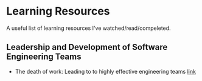 # Learning Resources

A useful list of learning resources I've watched/read/compeleted.

## Leadership and Development of Software Engineering Teams

 - The death of work: Leading to to highly effective engineering teams [link](https://events.zoom.us/ejl/Am-DuB7RXNiNxEMWe_KgMR_H9GjGzB1frOYGVXYZrmVxS3Wn5bw1~A9lYGfAraL9rEaM6-w9w_v3tjDHT06n-P-N0o6BnQfCYHnHinA-5XF2KFr0Gm5tk5V--jOJZOsc0tTx9HRfT-Rzxn-6r5otdySDSm-hwrP/home)

